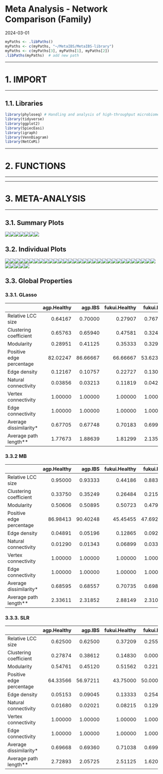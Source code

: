 Meta Analysis - Network Comparison (Family)
================
2024-03-01

``` r
myPaths <- .libPaths()
myPaths <- c(myPaths, "~/MetaIBS/MetaIBS-library")
myPaths <- c(myPaths[3], myPaths[1], myPaths[2])
.libPaths(myPaths)  # add new path
```

------------------------------------------------------------------------

# 1. IMPORT

------------------------------------------------------------------------

## 1.1. Libraries

``` r
library(phyloseq) # Handling and analysis of high-throughput microbiome census data.
library(tidyverse)
library(ggplot2)
library(SpiecEasi)
library(igraph)
library(VennDiagram)
library(NetCoMi)
```

------------------------------------------------------------------------

# 2. FUNCTIONS

------------------------------------------------------------------------

------------------------------------------------------------------------

# 3. META-ANALYSIS

------------------------------------------------------------------------

## 3.1. Summary Plots

![](../../../../outputs/network-comparison/Individual/plots/Family/meta-analysis-glasso-1.png)<!-- -->![](../../../../outputs/network-comparison/Individual/plots/Family/meta-analysis-glasso-2.png)<!-- -->![](../../../../outputs/network-comparison/Individual/plots/Family/meta-analysis-glasso-3.png)<!-- -->![](../../../../outputs/network-comparison/Individual/plots/Family/meta-analysis-glasso-4.png)<!-- -->![](../../../../outputs/network-comparison/Individual/plots/Family/meta-analysis-glasso-5.png)<!-- -->![](../../../../outputs/network-comparison/Individual/plots/Family/meta-analysis-glasso-6.png)<!-- -->![](../../../../outputs/network-comparison/Individual/plots/Family/meta-analysis-glasso-7.png)<!-- -->

## 3.2. Individual Plots

![](../../../../outputs/network-comparison/Individual/plots/Family/single-network-glasso-1.png)<!-- -->![](../../../../outputs/network-comparison/Individual/plots/Family/single-network-glasso-2.png)<!-- -->![](../../../../outputs/network-comparison/Individual/plots/Family/single-network-glasso-3.png)<!-- -->![](../../../../outputs/network-comparison/Individual/plots/Family/single-network-glasso-4.png)<!-- -->![](../../../../outputs/network-comparison/Individual/plots/Family/single-network-glasso-5.png)<!-- -->![](../../../../outputs/network-comparison/Individual/plots/Family/single-network-glasso-6.png)<!-- -->![](../../../../outputs/network-comparison/Individual/plots/Family/single-network-glasso-7.png)<!-- -->![](../../../../outputs/network-comparison/Individual/plots/Family/single-network-glasso-8.png)<!-- -->![](../../../../outputs/network-comparison/Individual/plots/Family/single-network-glasso-9.png)<!-- -->![](../../../../outputs/network-comparison/Individual/plots/Family/single-network-glasso-10.png)<!-- -->![](../../../../outputs/network-comparison/Individual/plots/Family/single-network-glasso-11.png)<!-- -->![](../../../../outputs/network-comparison/Individual/plots/Family/single-network-glasso-12.png)<!-- -->![](../../../../outputs/network-comparison/Individual/plots/Family/single-network-glasso-13.png)<!-- -->![](../../../../outputs/network-comparison/Individual/plots/Family/single-network-glasso-14.png)<!-- -->![](../../../../outputs/network-comparison/Individual/plots/Family/single-network-glasso-15.png)<!-- -->![](../../../../outputs/network-comparison/Individual/plots/Family/single-network-glasso-16.png)<!-- -->![](../../../../outputs/network-comparison/Individual/plots/Family/single-network-glasso-17.png)<!-- -->![](../../../../outputs/network-comparison/Individual/plots/Family/single-network-glasso-18.png)<!-- -->![](../../../../outputs/network-comparison/Individual/plots/Family/single-network-glasso-19.png)<!-- -->![](../../../../outputs/network-comparison/Individual/plots/Family/single-network-glasso-20.png)<!-- -->![](../../../../outputs/network-comparison/Individual/plots/Family/single-network-glasso-21.png)<!-- -->![](../../../../outputs/network-comparison/Individual/plots/Family/single-network-glasso-22.png)<!-- -->![](../../../../outputs/network-comparison/Individual/plots/Family/single-network-glasso-23.png)<!-- -->![](../../../../outputs/network-comparison/Individual/plots/Family/single-network-glasso-24.png)<!-- -->![](../../../../outputs/network-comparison/Individual/plots/Family/single-network-glasso-25.png)<!-- -->![](../../../../outputs/network-comparison/Individual/plots/Family/single-network-glasso-26.png)<!-- -->![](../../../../outputs/network-comparison/Individual/plots/Family/single-network-glasso-27.png)<!-- -->![](../../../../outputs/network-comparison/Individual/plots/Family/single-network-glasso-28.png)<!-- -->![](../../../../outputs/network-comparison/Individual/plots/Family/single-network-glasso-29.png)<!-- -->![](../../../../outputs/network-comparison/Individual/plots/Family/single-network-glasso-30.png)<!-- -->![](../../../../outputs/network-comparison/Individual/plots/Family/single-network-glasso-31.png)<!-- -->![](../../../../outputs/network-comparison/Individual/plots/Family/single-network-glasso-32.png)<!-- -->![](../../../../outputs/network-comparison/Individual/plots/Family/single-network-glasso-33.png)<!-- -->![](../../../../outputs/network-comparison/Individual/plots/Family/single-network-glasso-34.png)<!-- -->![](../../../../outputs/network-comparison/Individual/plots/Family/single-network-glasso-35.png)<!-- -->![](../../../../outputs/network-comparison/Individual/plots/Family/single-network-glasso-36.png)<!-- -->

## 3.3. Global Properties

### 3.3.1. GLasso

|  | agp.Healthy | agp.IBS | fukui.Healthy | fukui.IBS | hugerth.Healthy | hugerth.IBS | labus.Healthy | labus.IBS | liu.Healthy | liu.IBS | lopresti.Healthy | lopresti.IBS | mars.Healthy | mars.IBS | nagel.Healthy | nagel.IBS | pozuelo.Healthy | pozuelo.IBS | zeber.Healthy | zeber.IBS | zhu.Healthy | zhu.IBS | zhuang.Healthy | zhuang.IBS |
|:---|---:|---:|---:|---:|---:|---:|---:|---:|---:|---:|---:|---:|---:|---:|---:|---:|---:|---:|---:|---:|---:|---:|---:|---:|
| Relative LCC size | 0.64167 | 0.70000 | 0.27907 | 0.76744 | 0.75000 | 0.76471 | 0.23529 | 0.17647 | 0.65957 | 0.78723 | 0.28571 | 0.21429 | 0.56250 | 0.66667 | 0.40000 | 0.26667 | 0.76543 | 0.80247 | 0.25000 | 0.68182 | 0.11111 | 0.22222 | 0.11765 | 0.11765 |
| Clustering coefficient | 0.65763 | 0.65940 | 0.47581 | 0.32448 | 0.63247 | 0.50319 | 0.00000 | 1.00000 | 0.31650 | 0.46686 | 0.77762 | 0.00000 | 0.51686 | 0.34097 | 0.57154 | 0.00000 | 0.35523 | 0.54353 | 0.51340 | 0.33655 | 0.00000 | 0.00000 | 0.00000 | 0.00000 |
| Modularity | 0.28951 | 0.41125 | 0.35333 | 0.32987 | 0.46510 | 0.44714 | 0.16667 | -0.22222 | 0.48914 | 0.41412 | 0.00000 | -0.12500 | 0.56057 | 0.54717 | 0.22375 | 0.35714 | 0.26551 | 0.25829 | 0.30357 | 0.32414 | 0.00000 | -0.05556 | 0.00000 | 0.00000 |
| Positive edge percentage | 82.02247 | 86.66667 | 66.66667 | 53.62319 | 82.06522 | 64.70588 | 0.00000 | 33.33333 | 55.31915 | 58.22785 | 25.00000 | 50.00000 | 65.11628 | 75.47170 | 45.00000 | 71.42857 | 59.79899 | 57.30337 | 57.14286 | 52.83019 | 100.00000 | 33.33333 | 0.00000 | 0.00000 |
| Edge density | 0.12167 | 0.10757 | 0.22727 | 0.13068 | 0.14431 | 0.14103 | 0.50000 | 1.00000 | 0.10108 | 0.11862 | 0.66667 | 0.66667 | 0.12251 | 0.10685 | 0.30303 | 0.25000 | 0.10524 | 0.12837 | 0.25455 | 0.12184 | 1.00000 | 0.50000 | 1.00000 | 1.00000 |
| Natural connectivity | 0.03856 | 0.03213 | 0.11819 | 0.04203 | 0.03676 | 0.03214 | 0.40466 | 0.57332 | 0.04195 | 0.03774 | 0.41658 | 0.55484 | 0.04895 | 0.04147 | 0.12191 | 0.18216 | 0.02713 | 0.03326 | 0.13047 | 0.04558 | 0.80256 | 0.40623 | 0.79518 | 0.79756 |
| Vertex connectivity | 1.00000 | 1.00000 | 1.00000 | 1.00000 | 1.00000 | 1.00000 | 1.00000 | 2.00000 | 1.00000 | 1.00000 | 1.00000 | 1.00000 | 1.00000 | 1.00000 | 1.00000 | 1.00000 | 1.00000 | 1.00000 | 1.00000 | 1.00000 | 1.00000 | 1.00000 | 1.00000 | 1.00000 |
| Edge connectivity | 1.00000 | 1.00000 | 1.00000 | 1.00000 | 1.00000 | 1.00000 | 1.00000 | 2.00000 | 1.00000 | 1.00000 | 1.00000 | 1.00000 | 1.00000 | 1.00000 | 1.00000 | 1.00000 | 1.00000 | 1.00000 | 1.00000 | 1.00000 | 1.00000 | 1.00000 | 1.00000 | 1.00000 |
| Average dissimilarity\* | 0.67705 | 0.67748 | 0.70183 | 0.69982 | 0.67880 | 0.68705 | 0.72100 | 0.70988 | 0.69577 | 0.69454 | 0.71045 | 0.71188 | 0.70023 | 0.68846 | 0.70995 | 0.69885 | 0.69838 | 0.69653 | 0.70207 | 0.69527 | 0.68497 | 0.71164 | 0.71823 | 0.70711 |
| Average path length\*\* | 1.77673 | 1.88639 | 1.81299 | 2.13550 | 1.85192 | 1.69468 | 1.20449 | 0.70988 | 2.24130 | 2.17638 | 0.95566 | 0.94918 | 2.17506 | 2.51111 | 1.44881 | 1.67495 | 1.98430 | 1.90914 | 1.50925 | 1.86579 | 0.68497 | 1.06747 | 0.71823 | 0.70711 |

### 3.3.2 MB

|  | agp.Healthy | agp.IBS | fukui.Healthy | fukui.IBS | hugerth.Healthy | hugerth.IBS | labus.Healthy | labus.IBS | liu.Healthy | liu.IBS | lopresti.Healthy | lopresti.IBS | mars.Healthy | mars.IBS | nagel.Healthy | nagel.IBS | pozuelo.Healthy | pozuelo.IBS | zeber.Healthy | zeber.IBS | zhu.Healthy | zhu.IBS | zhuang.Healthy | zhuang.IBS |
|:---|---:|---:|---:|---:|---:|---:|---:|---:|---:|---:|---:|---:|---:|---:|---:|---:|---:|---:|---:|---:|---:|---:|---:|---:|
| Relative LCC size | 0.95000 | 0.93333 | 0.44186 | 0.88372 | 0.86765 | 0.94118 | 0.23529 | 0.17647 | 0.76596 | 0.82979 | 0.28571 | 0.21429 | 0.89583 | 0.93750 | 0.53333 | 0.26667 | 0.93827 | 0.93827 | 0.18182 | 0.86364 | 0.11111 | 0.22222 | 0.17647 | 0.11765 |
| Clustering coefficient | 0.33750 | 0.35249 | 0.26484 | 0.21520 | 0.38306 | 0.27180 | 0.00000 | 0.00000 | 0.05822 | 0.18493 | 0.00000 | 0.00000 | 0.18506 | 0.14325 | 0.25737 | 0.00000 | 0.15463 | 0.31666 | 0.35469 | 0.19138 | 0.00000 | 0.00000 | 0.00000 | 0.00000 |
| Modularity | 0.50606 | 0.50895 | 0.50723 | 0.47988 | 0.54243 | 0.49496 | 0.16667 | -0.12500 | 0.55138 | 0.54206 | 0.16667 | -0.12500 | 0.59901 | 0.56260 | 0.40028 | 0.35714 | 0.39536 | 0.38080 | 0.25781 | 0.46830 | 0.00000 | -0.05556 | -0.12500 | 0.00000 |
| Positive edge percentage | 86.98413 | 90.40248 | 45.45455 | 47.69231 | 85.27132 | 70.83333 | 66.66667 | 0.00000 | 51.16279 | 60.34483 | 33.33333 | 50.00000 | 58.18182 | 63.07692 | 42.10526 | 71.42857 | 61.70213 | 61.68224 | 50.00000 | 61.40351 | 100.00000 | 33.33333 | 50.00000 | 0.00000 |
| Edge density | 0.04891 | 0.05196 | 0.12865 | 0.09246 | 0.07539 | 0.07143 | 0.50000 | 0.66667 | 0.06825 | 0.07827 | 0.50000 | 0.66667 | 0.06091 | 0.06566 | 0.15833 | 0.25000 | 0.06596 | 0.07509 | 0.28571 | 0.08108 | 1.00000 | 0.50000 | 0.66667 | 1.00000 |
| Natural connectivity | 0.01290 | 0.01343 | 0.06899 | 0.03394 | 0.02322 | 0.02111 | 0.41131 | 0.55436 | 0.03438 | 0.03263 | 0.40663 | 0.55410 | 0.02867 | 0.02778 | 0.08355 | 0.18298 | 0.01760 | 0.01889 | 0.18325 | 0.03346 | 0.80636 | 0.40574 | 0.55263 | 0.79429 |
| Vertex connectivity | 1.00000 | 1.00000 | 1.00000 | 1.00000 | 1.00000 | 1.00000 | 1.00000 | 1.00000 | 1.00000 | 1.00000 | 1.00000 | 1.00000 | 1.00000 | 1.00000 | 1.00000 | 1.00000 | 1.00000 | 1.00000 | 1.00000 | 1.00000 | 1.00000 | 1.00000 | 1.00000 | 1.00000 |
| Edge connectivity | 1.00000 | 1.00000 | 1.00000 | 1.00000 | 1.00000 | 1.00000 | 1.00000 | 1.00000 | 1.00000 | 1.00000 | 1.00000 | 1.00000 | 1.00000 | 1.00000 | 1.00000 | 1.00000 | 1.00000 | 1.00000 | 1.00000 | 1.00000 | 1.00000 | 1.00000 | 1.00000 | 1.00000 |
| Average dissimilarity\* | 0.68595 | 0.68557 | 0.70735 | 0.69866 | 0.68268 | 0.68416 | 0.68380 | 0.71337 | 0.69409 | 0.69131 | 0.71029 | 0.71636 | 0.69567 | 0.69229 | 0.71166 | 0.69059 | 0.69771 | 0.69747 | 0.71306 | 0.69386 | 0.66906 | 0.71478 | 0.72314 | 0.72248 |
| Average path length\*\* | 2.33611 | 2.31852 | 2.88149 | 2.31074 | 2.30089 | 2.15104 | 1.14652 | 0.95116 | 2.79072 | 2.55068 | 1.18889 | 0.95515 | 3.33703 | 2.89137 | 2.05515 | 1.65924 | 2.15905 | 1.99701 | 1.45941 | 2.18494 | 0.66906 | 1.07217 | 0.96419 | 0.72248 |

### 3.3.3. SLR

|  | agp.Healthy | agp.IBS | fukui.Healthy | fukui.IBS | hugerth.Healthy | hugerth.IBS | labus.Healthy | labus.IBS | liu.Healthy | liu.IBS | lopresti.Healthy | lopresti.IBS | mars.Healthy | mars.IBS | nagel.Healthy | nagel.IBS | pozuelo.Healthy | pozuelo.IBS | zeber.Healthy | zeber.IBS | zhu.Healthy | zhu.IBS | zhuang.Healthy | zhuang.IBS |
|:---|---:|---:|---:|---:|---:|---:|---:|---:|---:|---:|---:|---:|---:|---:|---:|---:|---:|---:|---:|---:|---:|---:|---:|---:|
| Relative LCC size | 0.62500 | 0.62500 | 0.37209 | 0.25581 | 0.47059 | 0.60294 | 0.17647 | 0.11765 | 0.40426 | 0.19149 | 0.21429 | 0.14286 | 0.60417 | 0.45833 | 0.33333 | 0.06667 | 0.66667 | 0.66667 | 0.04545 | 0.59091 | 0.11111 | 0.11111 | 0.17647 | 0.11765 |
| Clustering coefficient | 0.27874 | 0.38612 | 0.14830 | 0.00000 | 0.14580 | 0.36937 | 0.00000 | 0.00000 | 0.15688 | 0.19665 | 0.00000 | 0.00000 | 0.08747 | 0.00000 | 0.00000 | 0.00000 | 0.10555 | 0.10090 | 0.00000 | 0.37308 | 0.00000 | 0.00000 | 0.00000 | 0.00000 |
| Modularity | 0.54761 | 0.45120 | 0.51562 | 0.22194 | 0.63387 | 0.29264 | -0.12500 | 0.00000 | 0.53500 | 0.29012 | -0.12500 | 0.00000 | 0.52857 | 0.50960 | 0.42593 | 0.00000 | 0.39311 | 0.39827 | 0.00000 | 0.52531 | 0.00000 | 0.00000 | -0.12500 | 0.00000 |
| Positive edge percentage | 64.33566 | 56.97211 | 43.75000 | 50.00000 | 75.00000 | 56.52174 | 50.00000 | 0.00000 | 45.00000 | 55.55556 | 50.00000 | 0.00000 | 54.28571 | 56.00000 | 11.11111 | 100.00000 | 51.63934 | 57.02479 | 100.00000 | 55.00000 | 100.00000 | 0.00000 | 50.00000 | 0.00000 |
| Edge density | 0.05153 | 0.09045 | 0.13333 | 0.25455 | 0.07258 | 0.19634 | 0.66667 | 1.00000 | 0.11696 | 0.25000 | 0.66667 | 1.00000 | 0.08621 | 0.10823 | 0.20000 | 1.00000 | 0.08526 | 0.08456 | 1.00000 | 0.12308 | 1.00000 | 1.00000 | 0.66667 | 1.00000 |
| Natural connectivity | 0.01680 | 0.02021 | 0.08215 | 0.12962 | 0.03886 | 0.03871 | 0.56445 | 0.79613 | 0.06779 | 0.16017 | 0.55455 | 0.79665 | 0.04340 | 0.05828 | 0.13773 | 0.79911 | 0.02402 | 0.02409 | 0.80186 | 0.05030 | 0.80099 | 0.79427 | 0.55881 | 0.79653 |
| Vertex connectivity | 1.00000 | 1.00000 | 1.00000 | 1.00000 | 1.00000 | 1.00000 | 1.00000 | 1.00000 | 1.00000 | 1.00000 | 1.00000 | 1.00000 | 1.00000 | 1.00000 | 1.00000 | 1.00000 | 1.00000 | 1.00000 | 1.00000 | 1.00000 | 1.00000 | 1.00000 | 1.00000 | 1.00000 |
| Edge connectivity | 1.00000 | 1.00000 | 1.00000 | 1.00000 | 1.00000 | 1.00000 | 1.00000 | 1.00000 | 1.00000 | 1.00000 | 1.00000 | 1.00000 | 1.00000 | 1.00000 | 1.00000 | 1.00000 | 1.00000 | 1.00000 | 1.00000 | 1.00000 | 1.00000 | 1.00000 | 1.00000 | 1.00000 |
| Average dissimilarity\* | 0.69668 | 0.69360 | 0.71038 | 0.69957 | 0.69420 | 0.70532 | 0.66884 | 0.71376 | 0.71168 | 0.70514 | 0.71246 | 0.71131 | 0.70049 | 0.70017 | 0.74321 | 0.70009 | 0.70682 | 0.70168 | 0.68797 | 0.70633 | 0.69174 | 0.72257 | 0.69384 | 0.71186 |
| Average path length\*\* | 2.72893 | 2.05725 | 2.51125 | 1.62080 | 3.12903 | 1.46264 | 0.89178 | 0.71376 | 2.67258 | 1.52598 | 0.94994 | 0.71131 | 2.78426 | 2.35793 | 2.24185 | 0.70009 | 1.93365 | 1.96640 | 0.68797 | 2.12220 | 0.69174 | 0.72257 | 0.92512 | 0.71186 |
